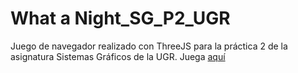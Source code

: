 # What a Night_SG_P2_UGR
 Juego de navegador realizado con ThreeJS para la práctica 2 de la asignatura Sistemas Gráficos de la UGR.
 Juega [aquí](https://marinahbau.github.io/What-a-Night_SG_P2_UGR/js/index.html)
